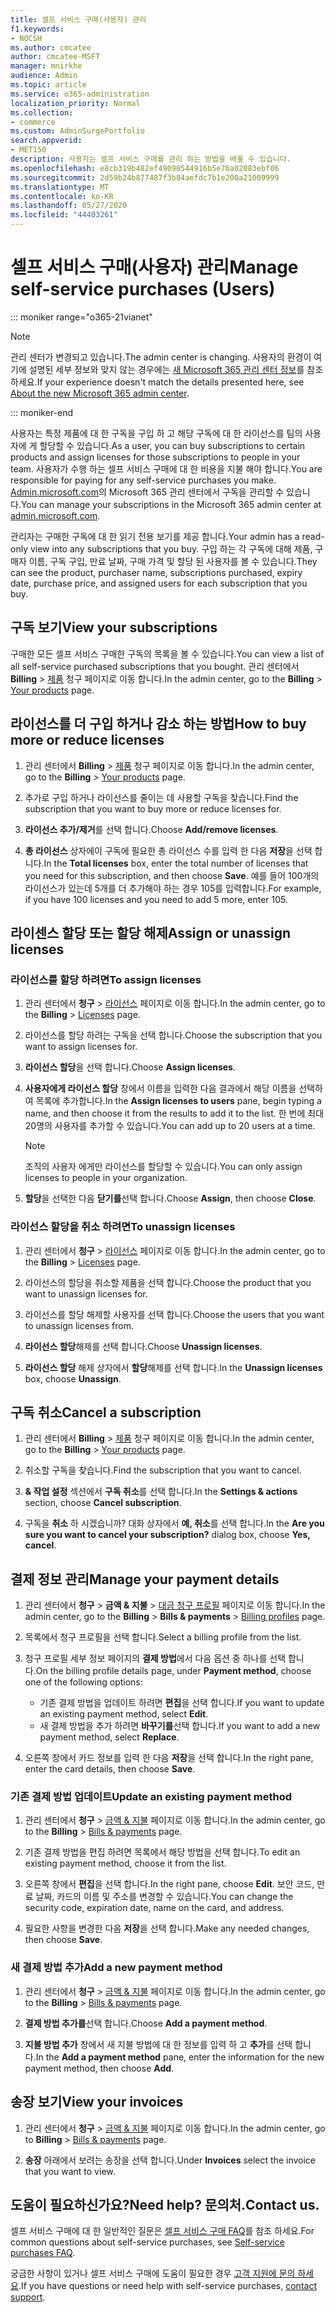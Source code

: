 ```yaml
---
title: 셀프 서비스 구매(사용자) 관리
f1.keywords:
- NOCSH
ms.author: cmcatee
author: cmcatee-MSFT
manager: mnirkhe
audience: Admin
ms.topic: article
ms.service: o365-administration
localization_priority: Normal
ms.collection:
- commerce
ms.custom: AdminSurgePortfolio
search.appverid:
- MET150
description: 사용자는 셀프 서비스 구매를 관리 하는 방법을 배울 수 있습니다.
ms.openlocfilehash: e8cb319b482ef49090544916b5e76a02083ebf06
ms.sourcegitcommit: 2d59b24b877487f3b84aefdc7b1e200a21009999
ms.translationtype: MT
ms.contentlocale: ko-KR
ms.lasthandoff: 05/27/2020
ms.locfileid: "44403261"
---
```

# <a name="manage-self-service-purchases-users"></a><span data-ttu-id="c15a7-103">셀프 서비스 구매(사용자) 관리</span><span class="sxs-lookup"><span data-stu-id="c15a7-103">Manage self-service purchases (Users)</span></span>

::: moniker range="o365-21vianet"

> [!NOTE]
> <span data-ttu-id="c15a7-104">관리 센터가 변경되고 있습니다.</span><span class="sxs-lookup"><span data-stu-id="c15a7-104">The admin center is changing.</span></span> <span data-ttu-id="c15a7-105">사용자의 환경이 여기에 설명된 세부 정보와 맞지 않는 경우에는 [새 Microsoft 365 관리 센터 정보](https://docs.microsoft.com/microsoft-365/admin/microsoft-365-admin-center-preview?view=o365-21vianet)를 참조하세요.</span><span class="sxs-lookup"><span data-stu-id="c15a7-105">If your experience doesn't match the details presented here, see [About the new Microsoft 365 admin center](https://docs.microsoft.com/microsoft-365/admin/microsoft-365-admin-center-preview?view=o365-21vianet).</span></span>

::: moniker-end

<span data-ttu-id="c15a7-106">사용자는 특정 제품에 대 한 구독을 구입 하 고 해당 구독에 대 한 라이선스를 팀의 사용자에 게 할당할 수 있습니다.</span><span class="sxs-lookup"><span data-stu-id="c15a7-106">As a user, you can buy subscriptions to certain products and assign licenses for those subscriptions to people in your team.</span></span> <span data-ttu-id="c15a7-107">사용자가 수행 하는 셀프 서비스 구매에 대 한 비용을 지불 해야 합니다.</span><span class="sxs-lookup"><span data-stu-id="c15a7-107">You are responsible for paying for any self-service purchases you make.</span></span> <span data-ttu-id="c15a7-108"><a href="https://go.microsoft.com/fwlink/p/?linkid=2024339" target="_blank">Admin.microsoft.com</a>의 Microsoft 365 관리 센터에서 구독을 관리할 수 있습니다.</span><span class="sxs-lookup"><span data-stu-id="c15a7-108">You can manage your subscriptions in the Microsoft 365 admin center at <a href="https://go.microsoft.com/fwlink/p/?linkid=2024339" target="_blank">admin.microsoft.com</a>.</span></span>


<span data-ttu-id="c15a7-109">관리자는 구매한 구독에 대 한 읽기 전용 보기를 제공 합니다.</span><span class="sxs-lookup"><span data-stu-id="c15a7-109">Your admin has a read-only view into any subscriptions that you buy.</span></span> <span data-ttu-id="c15a7-110">구입 하는 각 구독에 대해 제품, 구매자 이름, 구독 구입, 만료 날짜, 구매 가격 및 할당 된 사용자를 볼 수 있습니다.</span><span class="sxs-lookup"><span data-stu-id="c15a7-110">They can see the product, purchaser name, subscriptions purchased, expiry date, purchase price, and assigned users for each subscription that you buy.</span></span>

## <a name="view-your-subscriptions"></a><span data-ttu-id="c15a7-111">구독 보기</span><span class="sxs-lookup"><span data-stu-id="c15a7-111">View your subscriptions</span></span>

<span data-ttu-id="c15a7-112">구매한 모든 셀프 서비스 구매한 구독의 목록을 볼 수 있습니다.</span><span class="sxs-lookup"><span data-stu-id="c15a7-112">You can view a list of all self-service purchased subscriptions that you bought.</span></span> <span data-ttu-id="c15a7-113">관리 센터에서 **Billing**  >  <a href="https://go.microsoft.com/fwlink/p/?linkid=842054" target="_blank">제품</a> 청구 페이지로 이동 합니다.</span><span class="sxs-lookup"><span data-stu-id="c15a7-113">In the admin center, go to the **Billing** > <a href="https://go.microsoft.com/fwlink/p/?linkid=842054" target="_blank">Your products</a> page.</span></span>

## <a name="how-to-buy-more-or-reduce-licenses"></a><span data-ttu-id="c15a7-114">라이선스를 더 구입 하거나 감소 하는 방법</span><span class="sxs-lookup"><span data-stu-id="c15a7-114">How to buy more or reduce licenses</span></span>

1. <span data-ttu-id="c15a7-115">관리 센터에서 **Billing**  >  <a href="https://go.microsoft.com/fwlink/p/?linkid=842054" target="_blank">제품</a> 청구 페이지로 이동 합니다.</span><span class="sxs-lookup"><span data-stu-id="c15a7-115">In the admin center, go to the **Billing** > <a href="https://go.microsoft.com/fwlink/p/?linkid=842054" target="_blank">Your products</a> page.</span></span>

2. <span data-ttu-id="c15a7-116">추가로 구입 하거나 라이선스를 줄이는 데 사용할 구독을 찾습니다.</span><span class="sxs-lookup"><span data-stu-id="c15a7-116">Find the subscription that you want to buy more or reduce licenses for.</span></span>

3. <span data-ttu-id="c15a7-117">**라이선스 추가/제거**를 선택 합니다.</span><span class="sxs-lookup"><span data-stu-id="c15a7-117">Choose **Add/remove licenses**.</span></span>

4. <span data-ttu-id="c15a7-118">**총 라이선스** 상자에이 구독에 필요한 총 라이선스 수를 입력 한 다음 **저장**을 선택 합니다.</span><span class="sxs-lookup"><span data-stu-id="c15a7-118">In the **Total licenses** box, enter the total number of licenses that you need for this subscription, and then choose **Save**.</span></span>
<span data-ttu-id="c15a7-119">예를 들어 100개의 라이선스가 있는데 5개를 더 추가해야 하는 경우 105를 입력합니다.</span><span class="sxs-lookup"><span data-stu-id="c15a7-119">For example, if you have 100 licenses and you need to add 5 more, enter 105.</span></span>

## <a name="assign-or-unassign-licenses"></a><span data-ttu-id="c15a7-120">라이센스 할당 또는 할당 해제</span><span class="sxs-lookup"><span data-stu-id="c15a7-120">Assign or unassign licenses</span></span>

### <a name="to-assign-licenses"></a><span data-ttu-id="c15a7-121">라이선스를 할당 하려면</span><span class="sxs-lookup"><span data-stu-id="c15a7-121">To assign licenses</span></span>

1. <span data-ttu-id="c15a7-122">관리 센터에서 **청구**  >  <a href="https://go.microsoft.com/fwlink/p/?linkid=842264" target="_blank">라이선스</a> 페이지로 이동 합니다.</span><span class="sxs-lookup"><span data-stu-id="c15a7-122">In the admin center, go to the **Billing** > <a href="https://go.microsoft.com/fwlink/p/?linkid=842264" target="_blank">Licenses</a> page.</span></span>

2. <span data-ttu-id="c15a7-123">라이선스를 할당 하려는 구독을 선택 합니다.</span><span class="sxs-lookup"><span data-stu-id="c15a7-123">Choose the subscription that you want to assign licenses for.</span></span>

3. <span data-ttu-id="c15a7-124">**라이선스 할당**을 선택 합니다.</span><span class="sxs-lookup"><span data-stu-id="c15a7-124">Choose **Assign licenses**.</span></span>

4. <span data-ttu-id="c15a7-125">**사용자에게 라이선스 할당** 창에서 이름을 입력한 다음 결과에서 해당 이름을 선택하여 목록에 추가합니다.</span><span class="sxs-lookup"><span data-stu-id="c15a7-125">In the **Assign licenses to users** pane, begin typing a name, and then choose it from the results to add it to the list.</span></span> <span data-ttu-id="c15a7-126">한 번에 최대 20명의 사용자를 추가할 수 있습니다.</span><span class="sxs-lookup"><span data-stu-id="c15a7-126">You can add up to 20 users at a time.</span></span>

    > [!NOTE]
    > <span data-ttu-id="c15a7-127">조직의 사용자 에게만 라이선스를 할당할 수 있습니다.</span><span class="sxs-lookup"><span data-stu-id="c15a7-127">You can only assign licenses to people in your organization.</span></span>

5. <span data-ttu-id="c15a7-128">**할당**을 선택한 다음 **닫기를**선택 합니다.</span><span class="sxs-lookup"><span data-stu-id="c15a7-128">Choose **Assign**, then choose **Close**.</span></span>

### <a name="to-unassign-licenses"></a><span data-ttu-id="c15a7-129">라이선스 할당을 취소 하려면</span><span class="sxs-lookup"><span data-stu-id="c15a7-129">To unassign licenses</span></span>

1. <span data-ttu-id="c15a7-130">관리 센터에서 **청구**  >  <a href="https://go.microsoft.com/fwlink/p/?linkid=842264" target="_blank">라이선스</a> 페이지로 이동 합니다.</span><span class="sxs-lookup"><span data-stu-id="c15a7-130">In the admin center, go to the **Billing** > <a href="https://go.microsoft.com/fwlink/p/?linkid=842264" target="_blank">Licenses</a> page.</span></span>

2. <span data-ttu-id="c15a7-131">라이선스의 할당을 취소할 제품을 선택 합니다.</span><span class="sxs-lookup"><span data-stu-id="c15a7-131">Choose the product that you want to unassign licenses for.</span></span>

3. <span data-ttu-id="c15a7-132">라이선스를 할당 해제할 사용자를 선택 합니다.</span><span class="sxs-lookup"><span data-stu-id="c15a7-132">Choose the users that you want to unassign licenses from.</span></span>

4. <span data-ttu-id="c15a7-133">**라이선스 할당**해제를 선택 합니다.</span><span class="sxs-lookup"><span data-stu-id="c15a7-133">Choose **Unassign licenses**.</span></span>

5. <span data-ttu-id="c15a7-134">**라이선스 할당** 해제 상자에서 **할당**해제를 선택 합니다.</span><span class="sxs-lookup"><span data-stu-id="c15a7-134">In the **Unassign licenses** box, choose **Unassign**.</span></span>

## <a name="cancel-a-subscription"></a><span data-ttu-id="c15a7-135">구독 취소</span><span class="sxs-lookup"><span data-stu-id="c15a7-135">Cancel a subscription</span></span>

1. <span data-ttu-id="c15a7-136">관리 센터에서 **Billing**  >  <a href="https://go.microsoft.com/fwlink/p/?linkid=842054" target="_blank">제품</a> 청구 페이지로 이동 합니다.</span><span class="sxs-lookup"><span data-stu-id="c15a7-136">In the admin center, go to the **Billing** > <a href="https://go.microsoft.com/fwlink/p/?linkid=842054" target="_blank">Your products</a> page.</span></span>

2. <span data-ttu-id="c15a7-137">취소할 구독을 찾습니다.</span><span class="sxs-lookup"><span data-stu-id="c15a7-137">Find the subscription that you want to cancel.</span></span>

3. <span data-ttu-id="c15a7-138">**& 작업 설정** 섹션에서 **구독 취소**를 선택 합니다.</span><span class="sxs-lookup"><span data-stu-id="c15a7-138">In the **Settings & actions** section, choose **Cancel subscription**.</span></span>

4. <span data-ttu-id="c15a7-139">구독을 **취소** 하 시겠습니까? 대화 상자에서 **예, 취소**를 선택 합니다.</span><span class="sxs-lookup"><span data-stu-id="c15a7-139">In the **Are you sure you want to cancel your subscription?** dialog box, choose **Yes, cancel**.</span></span>

## <a name="manage-your-payment-details"></a><span data-ttu-id="c15a7-140">결제 정보 관리</span><span class="sxs-lookup"><span data-stu-id="c15a7-140">Manage your payment details</span></span>

1. <span data-ttu-id="c15a7-141">관리 센터에서 **청구**  >  **금액 & 지불**  >  <a href="https://go.microsoft.com/fwlink/p/?linkid=2103629" target="_blank">대금 청구 프로필</a> 페이지로 이동 합니다.</span><span class="sxs-lookup"><span data-stu-id="c15a7-141">In the admin center, go to the **Billing** > **Bills & payments** > <a href="https://go.microsoft.com/fwlink/p/?linkid=2103629" target="_blank">Billing profiles</a> page.</span></span>

2. <span data-ttu-id="c15a7-142">목록에서 청구 프로필을 선택 합니다.</span><span class="sxs-lookup"><span data-stu-id="c15a7-142">Select a billing profile from the list.</span></span>

3. <span data-ttu-id="c15a7-143">청구 프로필 세부 정보 페이지의 **결제 방법**에서 다음 옵션 중 하나를 선택 합니다.</span><span class="sxs-lookup"><span data-stu-id="c15a7-143">On the billing profile details page, under **Payment method**, choose one of the following options:</span></span>

    - <span data-ttu-id="c15a7-144">기존 결제 방법을 업데이트 하려면 **편집**을 선택 합니다.</span><span class="sxs-lookup"><span data-stu-id="c15a7-144">If you want to update an existing payment method, select **Edit**.</span></span>
    - <span data-ttu-id="c15a7-145">새 결제 방법을 추가 하려면 **바꾸기를**선택 합니다.</span><span class="sxs-lookup"><span data-stu-id="c15a7-145">If you want to add a new payment method, select **Replace**.</span></span>

4. <span data-ttu-id="c15a7-146">오른쪽 창에서 카드 정보를 입력 한 다음 **저장**을 선택 합니다.</span><span class="sxs-lookup"><span data-stu-id="c15a7-146">In the right pane, enter the card details, then choose **Save**.</span></span>

### <a name="update-an-existing-payment-method"></a><span data-ttu-id="c15a7-147">기존 결제 방법 업데이트</span><span class="sxs-lookup"><span data-stu-id="c15a7-147">Update an existing payment method</span></span>

1. <span data-ttu-id="c15a7-148">관리 센터에서 **청구**  >  <a href="https://go.microsoft.com/fwlink/p/?linkid=848039" target="_blank">금액 & 지불</a> 페이지로 이동 합니다.</span><span class="sxs-lookup"><span data-stu-id="c15a7-148">In the admin center, go to the **Billing** > <a href="https://go.microsoft.com/fwlink/p/?linkid=848039" target="_blank">Bills & payments</a> page.</span></span>

2. <span data-ttu-id="c15a7-149">기존 결제 방법을 편집 하려면 목록에서 해당 방법을 선택 합니다.</span><span class="sxs-lookup"><span data-stu-id="c15a7-149">To edit an existing payment method, choose it from the list.</span></span>

3. <span data-ttu-id="c15a7-150">오른쪽 창에서 **편집**을 선택 합니다.</span><span class="sxs-lookup"><span data-stu-id="c15a7-150">In the right pane, choose **Edit**.</span></span> <span data-ttu-id="c15a7-151">보안 코드, 만료 날짜, 카드의 이름 및 주소를 변경할 수 있습니다.</span><span class="sxs-lookup"><span data-stu-id="c15a7-151">You can change the security code, expiration date, name on the card, and address.</span></span>

4. <span data-ttu-id="c15a7-152">필요한 사항을 변경한 다음 **저장**을 선택 합니다.</span><span class="sxs-lookup"><span data-stu-id="c15a7-152">Make any needed changes, then choose **Save**.</span></span>

### <a name="add-a-new-payment-method"></a><span data-ttu-id="c15a7-153">새 결제 방법 추가</span><span class="sxs-lookup"><span data-stu-id="c15a7-153">Add a new payment method</span></span>

1. <span data-ttu-id="c15a7-154">관리 센터에서 **청구**  >  <a href="https://go.microsoft.com/fwlink/p/?linkid=848039" target="_blank">금액 & 지불</a> 페이지로 이동 합니다.</span><span class="sxs-lookup"><span data-stu-id="c15a7-154">In the admin center, go to the **Billing** > <a href="https://go.microsoft.com/fwlink/p/?linkid=848039" target="_blank">Bills & payments</a> page.</span></span>

2. <span data-ttu-id="c15a7-155">**결제 방법 추가를**선택 합니다.</span><span class="sxs-lookup"><span data-stu-id="c15a7-155">Choose **Add a payment method**.</span></span>

3. <span data-ttu-id="c15a7-156">**지불 방법 추가** 창에서 새 지불 방법에 대 한 정보를 입력 하 고 **추가**를 선택 합니다.</span><span class="sxs-lookup"><span data-stu-id="c15a7-156">In the **Add a payment method** pane, enter the information for the new payment method, then choose **Add**.</span></span>

## <a name="view-your-invoices"></a><span data-ttu-id="c15a7-157">송장 보기</span><span class="sxs-lookup"><span data-stu-id="c15a7-157">View your invoices</span></span>

1. <span data-ttu-id="c15a7-158">관리 센터에서 **청구**  >  <a href="https://go.microsoft.com/fwlink/p/?linkid=848039" target="_blank">금액 & 지불</a> 페이지로 이동 합니다.</span><span class="sxs-lookup"><span data-stu-id="c15a7-158">In the admin center, go to **Billing** > <a href="https://go.microsoft.com/fwlink/p/?linkid=848039" target="_blank">Bills & payments</a> page.</span></span>

2. <span data-ttu-id="c15a7-159">**송장** 아래에서 보려는 송장을 선택 합니다.</span><span class="sxs-lookup"><span data-stu-id="c15a7-159">Under **Invoices** select the invoice that you want to view.</span></span>

## <a name="need-help-contact-us"></a><span data-ttu-id="c15a7-160">도움이 필요하신가요?</span><span class="sxs-lookup"><span data-stu-id="c15a7-160">Need help?</span></span> <span data-ttu-id="c15a7-161">문의처.</span><span class="sxs-lookup"><span data-stu-id="c15a7-161">Contact us.</span></span>

<span data-ttu-id="c15a7-162">셀프 서비스 구매에 대 한 일반적인 질문은 [셀프 서비스 구매 FAQ](self-service-purchase-faq.md)를 참조 하세요.</span><span class="sxs-lookup"><span data-stu-id="c15a7-162">For common questions about self-service purchases, see [Self-service purchases FAQ](self-service-purchase-faq.md).</span></span>

<span data-ttu-id="c15a7-163">궁금한 사항이 있거나 셀프 서비스 구매에 도움이 필요한 경우 [고객 지원에 문의 하세요](https://docs.microsoft.com/office365/admin/contact-support-for-business-products).</span><span class="sxs-lookup"><span data-stu-id="c15a7-163">If you have questions or need help with self-service purchases, [contact support](https://docs.microsoft.com/office365/admin/contact-support-for-business-products).</span></span>
